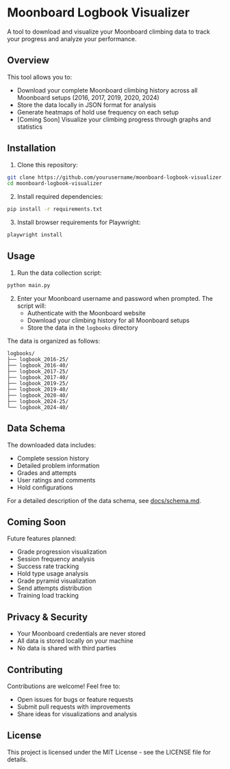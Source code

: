 # Moonboard Logbook Visualizer

A tool to download and visualize your Moonboard climbing data to track your progress and analyze your performance.

## Overview

This tool allows you to:
- Download your complete Moonboard climbing history across all Moonboard setups (2016, 2017, 2019, 2020, 2024)
- Store the data locally in JSON format for analysis
- Generate heatmaps of hold use frequency on each setup
- [Coming Soon] Visualize your climbing progress through graphs and statistics

## Installation

1. Clone this repository:
```bash
git clone https://github.com/yourusername/moonboard-logbook-visualizer.git
cd moonboard-logbook-visualizer
```

2. Install required dependencies:
```bash
pip install -r requirements.txt
```

3. Install browser requirements for Playwright:
```bash
playwright install
```

## Usage

1. Run the data collection script:
```bash
python main.py
```

2. Enter your Moonboard username and password when prompted. The script will:
   - Authenticate with the Moonboard website
   - Download your climbing history for all Moonboard setups
   - Store the data in the `logbooks` directory

The data is organized as follows:
```
logbooks/
├── logbook_2016-25/
├── logbook_2016-40/
├── logbook_2017-25/
├── logbook_2017-40/
├── logbook_2019-25/
├── logbook_2019-40/
├── logbook_2020-40/
├── logbook_2024-25/
└── logbook_2024-40/
```

## Data Schema

The downloaded data includes:
- Complete session history
- Detailed problem information
- Grades and attempts
- User ratings and comments
- Hold configurations

For a detailed description of the data schema, see [docs/schema.md](docs/schema.md).

## Coming Soon

Future features planned:
- Grade progression visualization
- Session frequency analysis
- Success rate tracking
- Hold type usage analysis
- Grade pyramid visualization
- Send attempts distribution
- Training load tracking

## Privacy & Security

- Your Moonboard credentials are never stored
- All data is stored locally on your machine
- No data is shared with third parties

## Contributing

Contributions are welcome! Feel free to:
- Open issues for bugs or feature requests
- Submit pull requests with improvements
- Share ideas for visualizations and analysis

## License

This project is licensed under the MIT License - see the LICENSE file for details.

